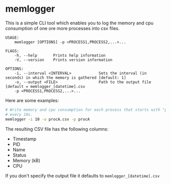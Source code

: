 # memlogger

This is a simple CLI tool which enables you to log the memory and cpu consumption of one ore more processes into csv files.

```
USAGE:
    memlogger [OPTIONS] -p <PROCESS1,PROCESS2,...>...

FLAGS:
    -h, --help       Prints help information
    -V, --version    Prints version information

OPTIONS:
    -i, --interval <INTERVAL>            Sets the interval (in seconds) in which the memory is gathered [default: 1]
    -o, --output <FILE>                  Path to the output file [default = memlogger_[datetime].csv
    -p <PROCESS1,PROCESS2,...>... 
```

Here are some examples:

```bash
# Write memory and cpu consumption for each process that starts with "procA*" 
# every 10s.
memlogger -i 10 -o procA.csv -p procA
```

The resulting CSV file has the following columns:

- Timestamp
- PID
- Name
- Status
- Memory (kB)
- CPU

If you don't specify the output file it defaults to `memlogger_[datetime].csv`